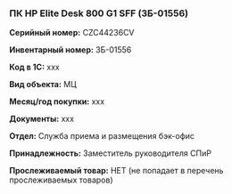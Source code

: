 ### ПК HP Elite Desk 800 G1 SFF (ЗБ-01556) </br>

**Серийный номер:** CZC44236CV </br>

**Инвентарный номер:** ЗБ-01556 </br>

**Код в 1С:** xxx </br> 

**Вид объекта:** МЦ

**Месяц/год покупки:** xxx </br>

**Документы:** xxx </br>

**Отдел:** Служба приема и размещения бэк-офис  </br>

**Принадлежность:** Заместитель руководителя СПиР </br>

**Прослеживаемый товар:** НЕТ (не попадает в перечень прослеживаемых товаров)
